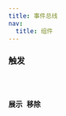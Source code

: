 ```yaml
---
title: 事件总线
nav:
  title: 组件
---
```


### 触发

<code src="./TestEventBus" />

### 展示 移除

<code src="./EventBus" />
